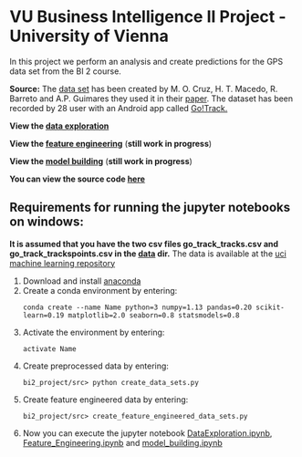 # VU Business Intelligence II Project - University of Vienna

In this project we perform an analysis and create predictions for the GPS data set from the BI 2 course.

**Source:**
The [data set](https://archive.ics.uci.edu/ml/datasets/GPS+Trajectories)
has been created by M. O. Cruz, H. T. Macedo, R. Barreto and A.P. Guimares they used it in
their [paper](https://github.com/MoBran/bi2_project/blob/master/literature/Grouping%20similar%20trajectories%20for%20car%20pooling%20purposes.pdf).
The dataset has been recorded by 28 user with an Android app called [Go!Track.](https://play.google.com/store/apps/details?id=com.go.router)

**View the [data exploration](src/DataExploration.ipynb)**

**View the [feature engineering](src/Feature_Engineering.ipynb)** (**still work in progress**)

**View the [model building](src/model_building.ipynb)** (**still work in progress**)

**You can view the source code [here](src)**

## Requirements for running the jupyter notebooks on windows:

**It is assumed that you have the two csv files go_track_tracks.csv and go_track_trackspoints.csv
in the [data](data) dir.**
The data is available at the [uci machine learning repository](https://archive.ics.uci.edu/ml/datasets/GPS+Trajectories)

1. Download and install [anaconda](https://www.anaconda.com/download/)
2. Create a conda environment by entering:
   ```
   conda create --name Name python=3 numpy=1.13 pandas=0.20 scikit-learn=0.19 matplotlib=2.0 seaborn=0.8 statsmodels=0.8
   ```
3. Activate the environment by entering:
   ```
   activate Name
   ```
4. Create preprocessed data by entering:
   ```
   bi2_project/src> python create_data_sets.py
   ```
5. Create feature engineered data by entering:
    ```
    bi2_project/src> create_feature_engineered_data_sets.py
    ```
6. Now you can execute the jupyter notebook [DataExploration.ipynb](src/DataExploration.ipynb), [Feature_Engineering.ipynb](src/Feature_Engineering.ipynb) and [model_building.ipynb](src/model_building.ipynb)
